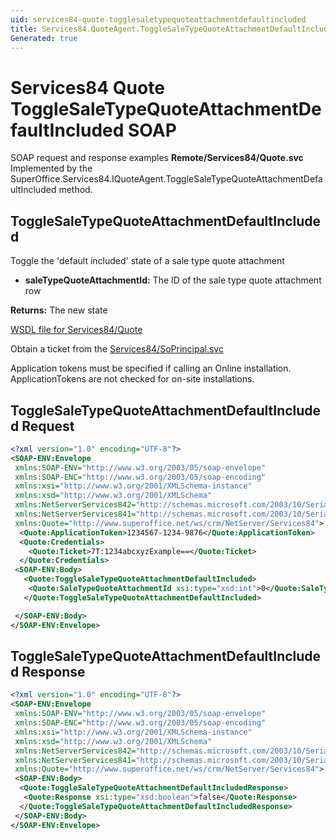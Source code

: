 ```yaml
---
uid: services84-quote-togglesaletypequoteattachmentdefaultincluded
title: Services84.QuoteAgent.ToggleSaleTypeQuoteAttachmentDefaultIncluded SOAP
Generated: true
---
```


# Services84 Quote ToggleSaleTypeQuoteAttachmentDefaultIncluded SOAP

SOAP request and response examples **Remote/Services84/Quote.svc**
Implemented by the <see cref="M:SuperOffice.Services84.IQuoteAgent.ToggleSaleTypeQuoteAttachmentDefaultIncluded">SuperOffice.Services84.IQuoteAgent.ToggleSaleTypeQuoteAttachmentDefaultIncluded</see> method.

## ToggleSaleTypeQuoteAttachmentDefaultIncluded

Toggle the 'default included' state of a sale type quote attachment

* **saleTypeQuoteAttachmentId:** The ID of the sale type quote attachment row

**Returns:** The new state


[WSDL file for Services84/Quote](../Services84-Quote.md)

Obtain a ticket from the [Services84/SoPrincipal.svc](../SoPrincipal/SoPrincipal.md)

Application tokens must be specified if calling an Online installation. ApplicationTokens are not checked for on-site installations.

## ToggleSaleTypeQuoteAttachmentDefaultIncluded Request

```xml
<?xml version="1.0" encoding="UTF-8"?>
<SOAP-ENV:Envelope
 xmlns:SOAP-ENV="http://www.w3.org/2003/05/soap-envelope"
 xmlns:SOAP-ENC="http://www.w3.org/2003/05/soap-encoding"
 xmlns:xsi="http://www.w3.org/2001/XMLSchema-instance"
 xmlns:xsd="http://www.w3.org/2001/XMLSchema"
 xmlns:NetServerServices842="http://schemas.microsoft.com/2003/10/Serialization/Arrays"
 xmlns:NetServerServices841="http://schemas.microsoft.com/2003/10/Serialization/"
 xmlns:Quote="http://www.superoffice.net/ws/crm/NetServer/Services84">
  <Quote:ApplicationToken>1234567-1234-9876</Quote:ApplicationToken>
  <Quote:Credentials>
    <Quote:Ticket>7T:1234abcxyzExample==</Quote:Ticket>
  </Quote:Credentials>
 <SOAP-ENV:Body>
   <Quote:ToggleSaleTypeQuoteAttachmentDefaultIncluded>
    <Quote:SaleTypeQuoteAttachmentId xsi:type="xsd:int">0</Quote:SaleTypeQuoteAttachmentId>
   </Quote:ToggleSaleTypeQuoteAttachmentDefaultIncluded>

 </SOAP-ENV:Body>
</SOAP-ENV:Envelope>

```


## ToggleSaleTypeQuoteAttachmentDefaultIncluded Response

```xml
<?xml version="1.0" encoding="UTF-8"?>
<SOAP-ENV:Envelope
 xmlns:SOAP-ENV="http://www.w3.org/2003/05/soap-envelope"
 xmlns:SOAP-ENC="http://www.w3.org/2003/05/soap-encoding"
 xmlns:xsi="http://www.w3.org/2001/XMLSchema-instance"
 xmlns:xsd="http://www.w3.org/2001/XMLSchema"
 xmlns:NetServerServices842="http://schemas.microsoft.com/2003/10/Serialization/Arrays"
 xmlns:NetServerServices841="http://schemas.microsoft.com/2003/10/Serialization/"
 xmlns:Quote="http://www.superoffice.net/ws/crm/NetServer/Services84">
 <SOAP-ENV:Body>
  <Quote:ToggleSaleTypeQuoteAttachmentDefaultIncludedResponse>
   <Quote:Response xsi:type="xsd:boolean">false</Quote:Response>
  </Quote:ToggleSaleTypeQuoteAttachmentDefaultIncludedResponse>
 </SOAP-ENV:Body>
</SOAP-ENV:Envelope>

```

